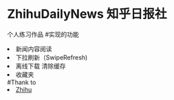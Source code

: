 # ZhihuDailyNews  知乎日报社
个人练习作品
#实现的功能
<li>新闻内容阅读</li>
<li>下拉刷新（SwipeRefresh)</li>
<li>离线下载 清除缓存</li>
<li>收藏夹</li>
#Thank to
<li><a href ="https://github.com/KayWu/Zhihu/blob/master/README.md#thanks-to">Zhihu</a> </li>
